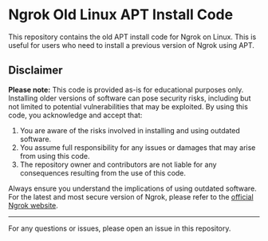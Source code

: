 # Ngrok Old Linux APT Install Code

This repository contains the old APT install code for Ngrok on Linux. This is useful for users who need to install a previous version of Ngrok using APT.

## Disclaimer

**Please note:** This code is provided as-is for educational purposes only. Installing older versions of software can pose security risks, including but not limited to potential vulnerabilities that may be exploited. By using this code, you acknowledge and accept that:

1. You are aware of the risks involved in installing and using outdated software.
2. You assume full responsibility for any issues or damages that may arise from using this code.
3. The repository owner and contributors are not liable for any consequences resulting from the use of this code.

Always ensure you understand the implications of using outdated software. For the latest and most secure version of Ngrok, please refer to the [official Ngrok website](https://ngrok.com/download).

---

For any questions or issues, please open an issue in this repository.
